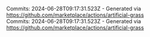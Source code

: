 Commits: 2024-06-28T09:17:31.523Z - Generated via https://github.com/marketplace/actions/artificial-grass
<br>
Commits: 2024-06-28T09:17:31.523Z - Generated via https://github.com/marketplace/actions/artificial-grass
<br>
